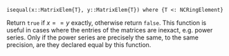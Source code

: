 ```
isequal(x::MatrixElem{T}, y::MatrixElem{T}) where {T <: NCRingElement}
```

Return `true` if $x == y$ exactly, otherwise return `false`. This function is useful in cases where the entries of the matrices are inexact, e.g. power series. Only if the power series are precisely the same, to the same precision, are they declared equal by this function.
